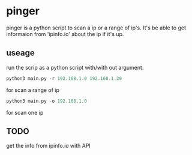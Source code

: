 # pinger
pinger is a python script to scan a ip or a range of ip's.
It's be able to get informaion from 'ipinfo.io' about the ip if it's up.

## useage
run the scrip as a python script with/with out argument.
```python
python3 main.py -r 192.168.1.0 192.168.1.20 
```

for scan a range of ip 

```python
python3 main.py -o 192.168.1.0
```
for scan one ip

## TODO
get the info from ipinfo.io with API